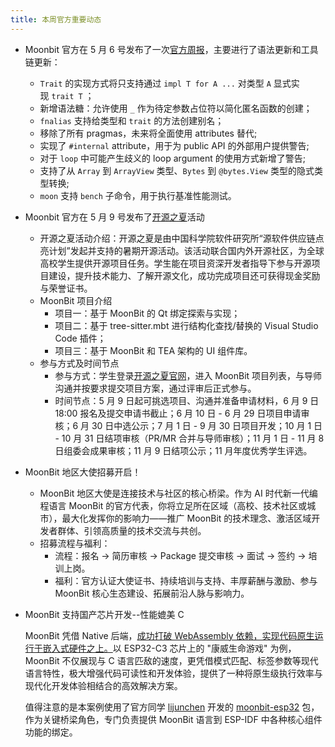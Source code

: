 ```yaml
---
title: 本周官方重要动态
---
```

- Moonbit 官方在 5 月 6 号发布了一次[官方周报](https://mp.weixin.qq.com/s/AzdB_J7dI5hzRYo0QAkA6g)，主要进行了语法更新和工具链更新：
  - `Trait` 的实现方式将只支持通过 `impl T for A ...` 对类型 `A` 显式实现 `trait T` ；
  - 新增语法糖：允许使用 `_` 作为待定参数占位符以简化匿名函数的创建；
  - `fnalias` 支持给类型和 `trait` 的方法创建别名；
  - 移除了所有 pragmas，未来将全面使用 attributes 替代;
  - 实现了 `#internal` attribute，用于为 public API 的外部用户提供警告;
  - 对于 `loop` 中可能产生歧义的 loop argument 的使用方式新增了警告;
  - 支持了从 `Array` 到 `ArrayView` 类型、`Bytes` 到 `@bytes.View` 类型的隐式类型转换;
  - `moon` 支持 `bench` 子命令，用于执行基准性能测试。
- Moonbit 官方在 5 月 9 号发布了[开源之夏](https://mp.weixin.qq.com/s/bc8xkj04cMZ9bBBc-73GbQ)活动
  - 开源之夏活动介绍：开源之夏是由中国科学院软件研究所“源软件供应链点亮计划”发起并支持的暑期开源活动。该活动联合国内外开源社区，为全球高校学生提供开源项目任务。学生能在项目资深开发者指导下参与开源项目建设，提升技术能力、了解开源文化，成功完成项目还可获得现金奖励与荣誉证书。
  - MoonBit 项目介绍
    - 项目一：基于 MoonBit 的 Qt 绑定探索与实现；
    - 项目二：基于 tree-sitter.mbt 进行结构化查找/替换的 Visual Studio Code 插件；
    - 项目三：基于 MoonBit 和 TEA 架构的 UI 组件库。
  - 参与方式及时间节点
    - 参与方式：学生登录[开源之夏官网](https://summer-ospp.ac.cn)，进入 MoonBit 项目列表，与导师沟通并按要求提交项目方案，通过评审后正式参与。
    - 时间节点：5 月 9 日起可挑选项目、沟通并准备申请材料，6 月 9 日 18:00 报名及提交申请书截止；6 月 10 日 - 6 月 29 日项目申请审核；6 月 30 日中选公示；7 月 1 日 - 9 月 30 日项目开发；10 月 1 日 - 10 月 31 日结项审核（PR/MR 合并与导师审核）；11 月 1 日 - 11 月 8 日组委会成果审核；11 月 9 日结项公示；11 月年度优秀学生评选。
- MoonBit 地区大使招募开启！
  - MoonBit 地区大使是连接技术与社区的核心桥梁。作为 AI 时代新一代编程语言 MoonBit 的官方代表，你将立足所在区域（高校、技术社区或城市），最大化发挥你的影响力——推广 MoonBit 的技术理念、激活区域开发者群体、引领高质量的技术交流与共创。
  - 招募流程与福利：
    - 流程：报名 → 简历审核 → Package 提交审核 → 面试 → 签约 → 培训上岗。
    - 福利：官方认证大使证书、持续培训与支持、丰厚薪酬与激励、参与 MoonBit 核心生态建设、拓展前沿人脉与影响力。

- MoonBit 支持国产芯片开发--性能媲美 C
  
  MoonBit 凭借 Native 后端，[成功打破 WebAssembly 依赖，实现代码原生运行于嵌入式硬件之上。](https://www.moonbitlang.cn/blog/moonbit-esp32#%E5%9C%A8-esp32-c3-%E4%B8%8A%E5%AE%9E%E7%8E%B0%E7%94%9F%E5%91%BD%E6%B8%B8%E6%88%8F)以 ESP32-C3 芯片上的 "康威生命游戏" 为例，MoonBit 不仅展现与 C 语言匹敌的速度，更凭借模式匹配、标签参数等现代语言特性，极大增强代码可读性和开发体验，提供了一种将原生级执行效率与现代化开发体验相结合的高效解决方案。

  值得注意的是本案例使用了官方同学 [lijunchen](https://github.com/lijunchen) 开发的 [moonbit-esp32](https://github.com/moonbit-community/moonbit-esp32) 包，作为关键桥梁角色，专门负责提供 MoonBit 语言到 ESP-IDF 中各种核心组件功能的绑定。
  